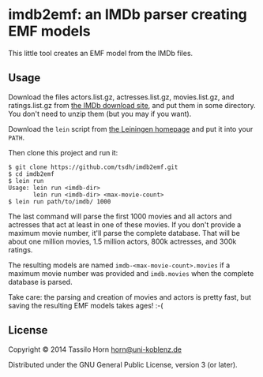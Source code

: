 # imdb2emf: an IMDb parser creating EMF models

This little tool creates an EMF model from the IMDb files.

## Usage

Download the files actors.list.gz, actresses.list.gz, movies.list.gz, and
ratings.list.gz from [the IMDb download site](http://www.imdb.com/interfaces),
and put them in some directory.  You don't need to unzip them (but you may if
you want).

Download the `lein` script from
[the Leiningen homepage](http://www.leiningen.org) and put it into your `PATH`.

Then clone this project and run it:

````
$ git clone https://github.com/tsdh/imdb2emf.git
$ cd imdb2emf
$ lein run
Usage: lein run <imdb-dir>
       lein run <imdb-dir> <max-movie-count>
$ lein run path/to/imdb/ 1000
````

The last command will parse the first 1000 movies and all actors and actresses
that act at least in one of these movies.  If you don't provide a maximum movie
number, it'll parse the complete database.  That will be about one million
movies, 1.5 million actors, 800k actresses, and 300k ratings.

The resulting models are named `imdb-<max-movie-count>.movies` if a maximum
movie number was provided and `imdb.movies` when the complete database is
parsed.

Take care: the parsing and creation of movies and actors is pretty fast, but
saving the resulting EMF models takes ages! :-(

## License

Copyright © 2014 Tassilo Horn <horn@uni-koblenz.de>

Distributed under the GNU General Public License, version 3 (or later).
